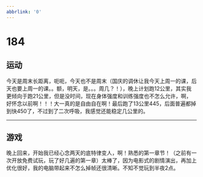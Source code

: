 ```yaml
---
abbrlink: '0'
---
```

# 184

## 运动

今天是周末长距离，呃呃，今天也不是周末（国庆的调休让我今天上周一的课，后天也要上周一的课。。额，明天，是。。。周几？！），晚上计划跑12公里，其实我更倾向于跑21公里，但是没时间，现在身体强度和训练强度也不怎么允许，啊，好怀念以前啊！！！大一真的是自由自在啊！最后跑了13公里445，后面普遍都掉到快450了，不过到了二次呼吸，我感觉还能稳定几公里的。
***

## 游戏

晚上回来，开始我已经心念两天的底特律变人，啊！熟悉的第一章节！（之前有一次开放免费试玩，玩了好几遍的第一章）太棒了，因为电影式的剧情演出，再加上优化很好，我的电脑带起来不怎么掉帧还很清晰。不知不觉玩到半夜2点。
